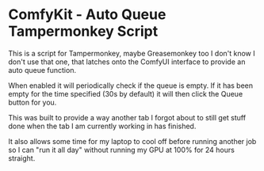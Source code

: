 # ComfyKit - Auto Queue Tampermonkey Script

This is a script for Tampermonkey, maybe Greasemonkey too I don't know I
don't use that one, that latches onto the ComfyUI interface to provide an
auto queue function.

When enabled it will periodically check if the queue is empty. If it has been
empty for the time specified (30s by default) it will then click the Queue
button for you.

This was built to provide a way another tab I forgot about to still get stuff
done when the tab I am currently working in has finished.

It also allows some time for my laptop to cool off before running another job
so I can "run it all day" without running my GPU at 100% for 24 hours straight.
